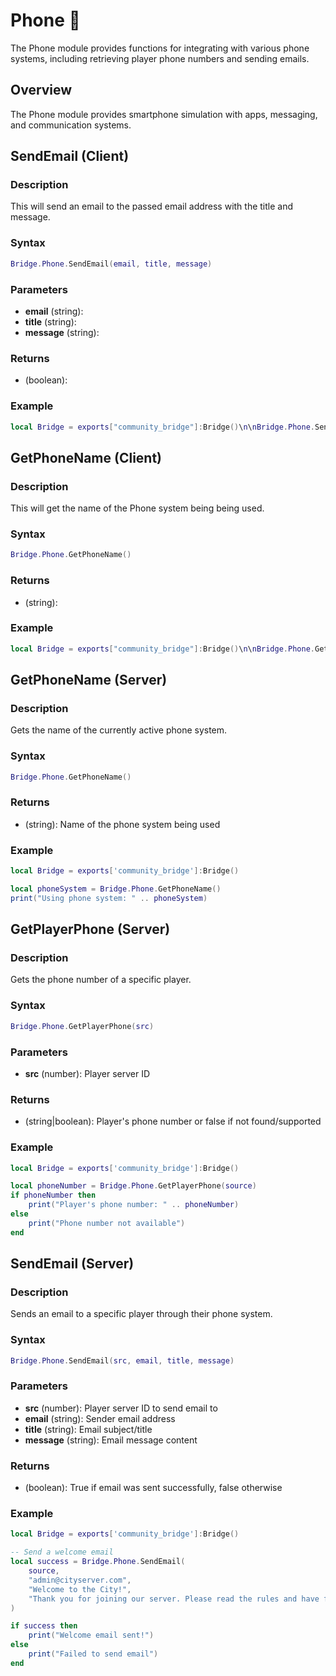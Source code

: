 # Phone 📱

<!--META
nav: true
toc: true
description: The Phone module provides functions for integrating with various phone systems, including retrieving player phone numbers and sending emails.
-->

The Phone module provides functions for integrating with various phone systems, including retrieving player phone numbers and sending emails.

## Overview

The Phone module provides smartphone simulation with apps, messaging, and communication systems.

## SendEmail (Client)

### Description
This will send an email to the passed email address with the title and message.

### Syntax
```lua
Bridge.Phone.SendEmail(email, title, message)
```

### Parameters
- **email** (string): 
- **title** (string): 
- **message** (string): 

### Returns
- (boolean): 

### Example
```lua
local Bridge = exports["community_bridge"]:Bridge()\n\nBridge.Phone.SendEmail()
```

## GetPhoneName (Client)

### Description
This will get the name of the Phone system being being used.

### Syntax
```lua
Bridge.Phone.GetPhoneName()
```

### Returns
- (string): 

### Example
```lua
local Bridge = exports["community_bridge"]:Bridge()\n\nBridge.Phone.GetPhoneName()
```

## GetPhoneName (Server)

### Description
Gets the name of the currently active phone system.

### Syntax
```lua
Bridge.Phone.GetPhoneName()
```

### Returns
- (string): Name of the phone system being used

### Example
```lua
local Bridge = exports['community_bridge']:Bridge()

local phoneSystem = Bridge.Phone.GetPhoneName()
print("Using phone system: " .. phoneSystem)
```

## GetPlayerPhone (Server)

### Description
Gets the phone number of a specific player.

### Syntax
```lua
Bridge.Phone.GetPlayerPhone(src)
```

### Parameters
- **src** (number): Player server ID

### Returns
- (string|boolean): Player's phone number or false if not found/supported

### Example
```lua
local Bridge = exports['community_bridge']:Bridge()

local phoneNumber = Bridge.Phone.GetPlayerPhone(source)
if phoneNumber then
    print("Player's phone number: " .. phoneNumber)
else
    print("Phone number not available")
end
```

## SendEmail (Server)

### Description
Sends an email to a specific player through their phone system.

### Syntax
```lua
Bridge.Phone.SendEmail(src, email, title, message)
```

### Parameters
- **src** (number): Player server ID to send email to
- **email** (string): Sender email address
- **title** (string): Email subject/title
- **message** (string): Email message content

### Returns
- (boolean): True if email was sent successfully, false otherwise

### Example
```lua
local Bridge = exports['community_bridge']:Bridge()

-- Send a welcome email
local success = Bridge.Phone.SendEmail(
    source,
    "admin@cityserver.com",
    "Welcome to the City!",
    "Thank you for joining our server. Please read the rules and have fun!"
)

if success then
    print("Welcome email sent!")
else
    print("Failed to send email")
end
```


